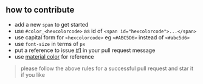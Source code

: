 ## how to contribute

- add a new `span` to get started
- use `#color_<hexcolorcode>` as id of `<span id="hexcolorcode">...</span>` 
- use capital form for `<hexcolorcode>` eg `<#ABC5D6>` instead of `<#abc5d6>`
- use `font-size` in terms of `px`
- put a reference to issue [#1](https://github.com/PAPERPANKS/color-hacktober/issues/1) in your pull request message
- use [material color](https://material.io/guidelines/style/color.html) for reference

> please follow the above rules for a successful pull request and star it if you like
<html>
<span id="FF7051">
	</span>
	</html>
	